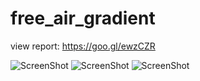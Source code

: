 # free_air_gradient

view report: https://goo.gl/ewzCZR


![ScreenShot](free_air_gradient/matlab_implementation/drift_error.jpeg)
![ScreenShot](free_air_gradient/matlab_implementation/drift_correction.jpeg)
![ScreenShot](free_air_gradient/matlab_implementation/free_air_gradient.jpeg)

